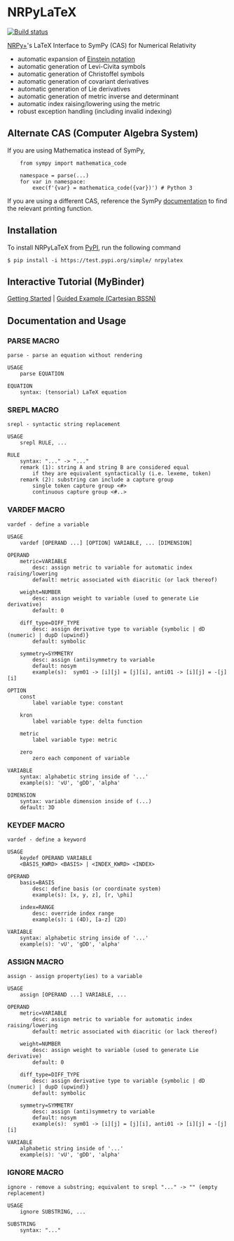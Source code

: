 # NRPyLaTeX
[![Build status](https://www.travis-ci.com/zachetienne/nrpylatex.svg?branch=main)](https://www.travis-ci.com/github/zachetienne/nrpylatex)

[NRPy+](https://github.com/zachetienne/nrpytutorial)'s LaTeX Interface to SymPy (CAS) for Numerical Relativity

- automatic expansion of [Einstein notation](https://en.wikipedia.org/wiki/Einstein_notation)
- automatic generation of Levi-Civita symbols
- automatic generation of Christoffel symbols
- automatic generation of covariant derivatives
- automatic generation of Lie derivatives
- automatic generation of metric inverse and determinant
- automatic index raising/lowering using the metric
- robust exception handling (including invalid indexing)

## Alternate CAS (Computer Algebra System)

If you are using Mathematica instead of SymPy,

        from sympy import mathematica_code
        
        namespace = parse(...)
        for var in namespace:
            exec(f'{var} = mathematica_code({var})') # Python 3

If you are using a different CAS, reference the SymPy [documentation]((https://docs.sympy.org/latest/modules/printing.html)) to find the relevant printing function.

## Installation

To install NRPyLaTeX from [PyPI](https://test.pypi.org/project/nrpylatex/), run the following command

    $ pip install -i https://test.pypi.org/simple/ nrpylatex

## Interactive Tutorial (MyBinder)

[Getting Started](https://mybinder.org/v2/gh/zachetienne/nrpytutorial/HEAD?filepath=Tutorial-LaTeX_Parser_Interface.ipynb) | [Guided Example (Cartesian BSSN)](https://mybinder.org/v2/gh/zachetienne/nrpytutorial/HEAD?filepath=Tutorial-LaTeX_Interface_Example-BSSN_Cartesian.ipynb)

## Documentation and Usage

### PARSE MACRO
    parse - parse an equation without rendering

    USAGE
        parse EQUATION

    EQUATION
        syntax: (tensorial) LaTeX equation

### SREPL MACRO
    srepl - syntactic string replacement

    USAGE
        srepl RULE, ...
    
    RULE
        syntax: "..." -> "..."
        remark (1): string A and string B are considered equal
            if they are equivalent syntactically (i.e. lexeme, token)
        remark (2): substring can include a capture group
            single token capture group <#>
            continuous capture group <#..>

### VARDEF MACRO
    vardef - define a variable

    USAGE
        vardef [OPERAND ...] [OPTION] VARIABLE, ... [DIMENSION]

    OPERAND
        metric=VARIABLE
            desc: assign metric to variable for automatic index raising/lowering
            default: metric associated with diacritic (or lack thereof)

        weight=NUMBER
            desc: assign weight to variable (used to generate Lie derivative)
            default: 0

        diff_type=DIFF_TYPE
            desc: assign derivative type to variable {symbolic | dD (numeric) | dupD (upwind)}
            default: symbolic

        symmetry=SYMMETRY
            desc: assign (anti)symmetry to variable
            default: nosym
            example(s):  sym01 -> [i][j] = [j][i], anti01 -> [i][j] = -[j][i]

    OPTION
        const
            label variable type: constant

        kron
            label variable type: delta function

        metric
            label variable type: metric

        zero
            zero each component of variable

    VARIABLE
        syntax: alphabetic string inside of '...'
        example(s): 'vU', 'gDD', 'alpha'

    DIMENSION
        syntax: variable dimension inside of (...)
        default: 3D

### KEYDEF MACRO
    vardef - define a keyword

    USAGE
        keydef OPERAND VARIABLE
        <BASIS_KWRD> <BASIS> | <INDEX_KWRD> <INDEX>

    OPERAND
        basis=BASIS
            desc: define basis (or coordinate system)
            example(s): [x, y, z], [r, \phi]

        index=RANGE
            desc: override index range
            example(s): i (4D), [a-z] (2D)

    VARIABLE
        syntax: alphabetic string inside of '...'
        example(s): 'vU', 'gDD', 'alpha'

### ASSIGN MACRO
    assign - assign property(ies) to a variable

    USAGE
        assign [OPERAND ...] VARIABLE, ...

    OPERAND
        metric=VARIABLE
            desc: assign metric to variable for automatic index raising/lowering
            default: metric associated with diacritic (or lack thereof)

        weight=NUMBER
            desc: assign weight to variable (used to generate Lie derivative)
            default: 0

        diff_type=DIFF_TYPE
            desc: assign derivative type to variable {symbolic | dD (numeric) | dupD (upwind)}
            default: symbolic

        symmetry=SYMMETRY
            desc: assign (anti)symmetry to variable
            default: nosym
            example(s):  sym01 -> [i][j] = [j][i], anti01 -> [i][j] = -[j][i]

    VARIABLE
        alphabetic string inside of '...'
        example(s): 'vU', 'gDD', 'alpha'

### IGNORE MACRO
    ignore - remove a substring; equivalent to srepl "..." -> "" (empty replacement)

    USAGE
        ignore SUBSTRING, ...
    
    SUBSTRING
        syntax: "..."
